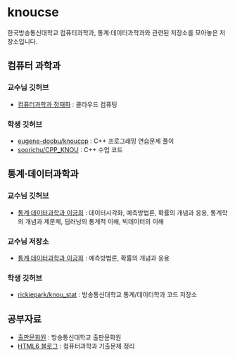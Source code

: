 # knoucse
한국방송통신대학교 컴퓨터과학과, 통계·데이터과학과와 관련된 저장소를 모아놓은 저장소입니다.

## 컴퓨터 과학과

### 교수님 깃허브
- [컴퓨터과학과 정재화](https://github.com/jaehwachung) : 클라우드 컴퓨팅 

### 학생 깃허브
- [eugene-doobu/knoucpp](https://github.com/eugene-doobu/knoucpp) : C++ 프로그래밍 연습문제 풀이
- [soorichu/CPP_KNOU](https://github.com/soorichu/CPP_KNOU) : C++ 수업 코드

## 통계·데이터과학과

### 교수님 깃허브
- [통계·데이터과학과 이긍희](https://github.com/data-better) : 데이터시각화, 예측방법론, 확률의 개념과 응용, 통계학의 개념과 제문제, 딥러닝의 통계적 이해, 빅데이터의 이해

### 교수님 저장소
- [통계·데이터과학과 이긍희](https://www.kaggle.com/dbetter) : 예측방법론, 확률의 개념과 응용

### 학생 깃허브
- [rickiepark/knou_stat](https://github.com/rickiepark/knou_stat) : 방송통신대학교 통계/데이터학과 코드 저장소

## 공부자료
- [출판문화원](https://press.knou.ac.kr/index.do) : 방송통신대학교 출판문화원
- [HTML6 블로그](https://press.knou.ac.kr/index.do) : 컴퓨터과학과 기출문제 정리
